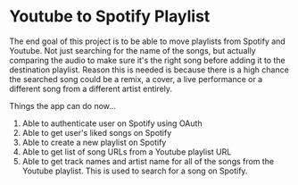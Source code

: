 # Youtube to Spotify Playlist
The end goal of this project is to be able to move playlists from Spotify and Youtube. Not just searching for the name of the songs, but actually comparing the audio to make sure it's the right song before adding it to the destination playlist. Reason this is needed is because there is a high chance the searched song could be a remix, a cover, a live performance or  a different song from a different artist entirely. 

Things the app can do now...
1. Able to authenticate user on Spotify using OAuth
2. Able to get user's liked songs on Spotify 
3. Able to create a new playlist on Spotify
4. Able to get list of song URLs from a Youtube playlist URL
5. Able to get track names and artist name for all of the songs from the Youtube playlist. This is used to search for a song on Spotify.
